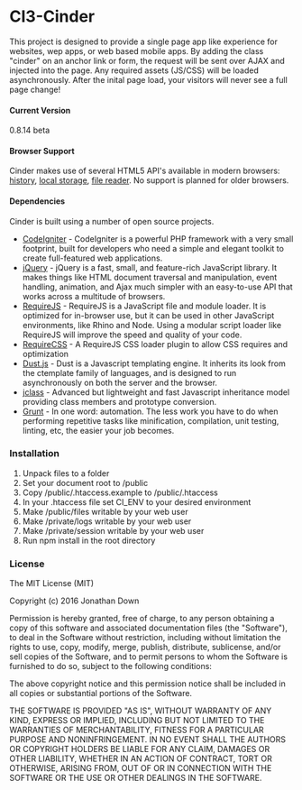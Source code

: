 # CI3-Cinder

This project is designed to provide a single page app like experience for websites, wep apps, or web based mobile apps. By adding the class "cinder" on an anchor link or form, the request will be sent over AJAX and injected into the page. Any required assets (JS/CSS) will be loaded asynchronously. After the inital page load, your visitors will never see a full page change!

#### Current Version
0.8.14 beta

#### Browser Support

Cinder makes use of several HTML5 API's available in modern browsers: [history], [local storage], [file reader]. No support is planned for older browsers.

#### Dependencies
Cinder is built using a number of open source projects.

* [CodeIgniter] - CodeIgniter is a powerful PHP framework with a very small footprint, built for developers who need a simple and elegant toolkit to create full-featured web applications.
* [jQuery] - jQuery is a fast, small, and feature-rich JavaScript library. It makes things like HTML document traversal and manipulation, event handling, animation, and Ajax much simpler with an easy-to-use API that works across a multitude of browsers.
* [RequireJS] - RequireJS is a JavaScript file and module loader. It is optimized for in-browser use, but it can be used in other JavaScript environments, like Rhino and Node. Using a modular script loader like RequireJS will improve the speed and quality of your code.
* [RequireCSS] - A RequireJS CSS loader plugin to allow CSS requires and optimization
* [Dust.js] - Dust is a Javascript templating engine. It inherits its look from the ctemplate family of languages, and is designed to run asynchronously on both the server and the browser.
* [jclass] - Advanced but lightweight and fast Javascript inheritance model providing class members and prototype conversion.
* [Grunt] - In one word: automation. The less work you have to do when performing repetitive tasks like minification, compilation, unit testing, linting, etc, the easier your job becomes.

### Installation

1. Unpack files to a folder
2. Set your document root to /public
3. Copy /public/.htaccess.example to /public/.htaccess
4. In your .htaccess file set CI_ENV to your desired environment
5. Make /public/files writable by your web user
6. Make /private/logs writable by your web user
7. Make /private/session writable by your web user
8. Run npm install in the root directory

### License

The MIT License (MIT)

Copyright (c) 2016 Jonathan Down

Permission is hereby granted, free of charge, to any person obtaining a copy
of this software and associated documentation files (the "Software"), to deal
in the Software without restriction, including without limitation the rights
to use, copy, modify, merge, publish, distribute, sublicense, and/or sell
copies of the Software, and to permit persons to whom the Software is
furnished to do so, subject to the following conditions:

The above copyright notice and this permission notice shall be included in
all copies or substantial portions of the Software.

THE SOFTWARE IS PROVIDED "AS IS", WITHOUT WARRANTY OF ANY KIND, EXPRESS OR
IMPLIED, INCLUDING BUT NOT LIMITED TO THE WARRANTIES OF MERCHANTABILITY,
FITNESS FOR A PARTICULAR PURPOSE AND NONINFRINGEMENT. IN NO EVENT SHALL THE
AUTHORS OR COPYRIGHT HOLDERS BE LIABLE FOR ANY CLAIM, DAMAGES OR OTHER
LIABILITY, WHETHER IN AN ACTION OF CONTRACT, TORT OR OTHERWISE, ARISING FROM,
OUT OF OR IN CONNECTION WITH THE SOFTWARE OR THE USE OR OTHER DEALINGS IN
THE SOFTWARE.

[CodeIgniter]:http://www.codeigniter.com/
[RequireJS]:http://requirejs.org/
[RequireCSS]:https://github.com/guybedford/require-css
[Dust.js]:http://www.dustjs.com/
[jQuery]:http://jquery.com/
[jclass]:https://github.com/riga/jclass
[history]:https://developer.mozilla.org/en-US/docs/Web/API/History
[local storage]:https://developer.mozilla.org/en-US/docs/Web/Guide/API/DOM/Storage
[file reader]:https://developer.mozilla.org/en-US/docs/Web/API/FileReader
[Grunt]: http://gruntjs.com/
